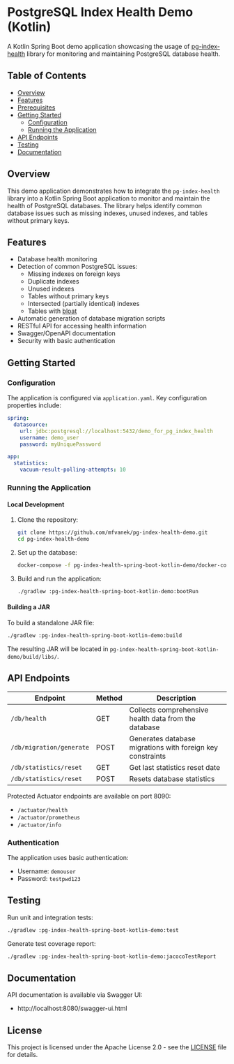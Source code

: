 # PostgreSQL Index Health Demo (Kotlin)

A Kotlin Spring Boot demo application showcasing the usage of [pg-index-health](https://github.com/mfvanek/pg-index-health) library for monitoring and maintaining PostgreSQL database health.

## Table of Contents

- [Overview](#overview)
- [Features](#features)
- [Prerequisites](#prerequisites)
- [Getting Started](#getting-started)
  - [Configuration](#configuration)
  - [Running the Application](#running-the-application)
- [API Endpoints](#api-endpoints)
- [Testing](#testing)
- [Documentation](#documentation)

## Overview

This demo application demonstrates how to integrate the `pg-index-health` library into a Kotlin Spring Boot application to monitor and maintain the health of PostgreSQL databases. The library helps identify common database issues such as missing indexes, unused indexes, and tables without primary keys.

## Features

- Database health monitoring
- Detection of common PostgreSQL issues:
  - Missing indexes on foreign keys
  - Duplicate indexes
  - Unused indexes
  - Tables without primary keys
  - Intersected (partially identical) indexes
  - Tables with [bloat](https://www.percona.com/blog/2018/08/06/basic-understanding-bloat-vacuum-postgresql-mvcc/)
- Automatic generation of database migration scripts
- RESTful API for accessing health information
- Swagger/OpenAPI documentation
- Security with basic authentication

## Getting Started

### Configuration

The application is configured via `application.yaml`. Key configuration properties include:

```yaml
spring:
  datasource:
    url: jdbc:postgresql://localhost:5432/demo_for_pg_index_health
    username: demo_user
    password: myUniquePassword

app:
  statistics:
    vacuum-result-polling-attempts: 10
```

### Running the Application

#### Local Development

1. Clone the repository:
   ```bash
   git clone https://github.com/mfvanek/pg-index-health-demo.git
   cd pg-index-health-demo
   ```

2. Set up the database:
   ```bash
   docker-compose -f pg-index-health-spring-boot-kotlin-demo/docker-compose.yml up -d
   ```

3. Build and run the application:
   ```bash
   ./gradlew :pg-index-health-spring-boot-kotlin-demo:bootRun
   ```

#### Building a JAR

To build a standalone JAR file:

```bash
./gradlew :pg-index-health-spring-boot-kotlin-demo:build
```

The resulting JAR will be located in `pg-index-health-spring-boot-kotlin-demo/build/libs/`.

## API Endpoints

| Endpoint                    | Method | Description                                                |
|-----------------------------|--------|------------------------------------------------------------|
| `/db/health`                | GET    | Collects comprehensive health data from the database       |
| `/db/migration/generate`    | POST   | Generates database migrations with foreign key constraints |
| `/db/statistics/reset`      | GET    | Get last statistics reset date                             |
| `/db/statistics/reset`      | POST   | Resets database statistics                                 |

Protected Actuator endpoints are available on port 8090:
- `/actuator/health`
- `/actuator/prometheus`
- `/actuator/info`

### Authentication

The application uses basic authentication:
- Username: `demouser`
- Password: `testpwd123`

## Testing

Run unit and integration tests:

```bash
./gradlew :pg-index-health-spring-boot-kotlin-demo:test
```

Generate test coverage report:

```bash
./gradlew :pg-index-health-spring-boot-kotlin-demo:jacocoTestReport
```

## Documentation

API documentation is available via Swagger UI:

- http://localhost:8080/swagger-ui.html

## License

This project is licensed under the Apache License 2.0 - see the [LICENSE](https://github.com/mfvanek/pg-index-health-demo/blob/master/LICENSE) file for details.
